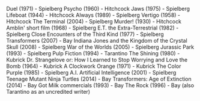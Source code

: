 Duel (1971) - Spielberg
Psycho (1960) - Hitchcock
Jaws (1975) - Spielberg
Lifeboat (1944) - Hitchcock
Always (1989) - Spielberg 
Vertigo (1958) - Hitchcock
The Terminal (2004) - Spielberg
Murder! (1930) - Hitchcock 
Amblin' short film (1968) - Spielberg
E.T. the Extra-Terrestrial (1982) - Spielberg
Close Encounters of the Third Kind (1977) - Spielberg
Transformers (2007) - Bay
Indiana Jones and the Kingdom of the Crystal Skull (2008) - Spielberg
War of the Worlds (2005) - Spielberg
Jurassic Park (1993) - Spielberg
Pulp Fiction (1994) - Tarantino
The Shining (1980) - Kubrick
Dr. Strangelove or: How I Learned to Stop Worrying and Love the Bomb (1964) - Kubrick 
A Clockwork Orange (1971) - Kubrick
The Color Purple (1985) - Spielberg
A.I. Artificial Intelligence (2001) - Spielberg 
Teenage Mutant Ninja Turtles (2014) - Bay 
Transformers: Age of Extinction (2014) - Bay
Got Milk commercials (1993) - Bay 
The Rock (1996) - Bay (also Tarantino as an uncredited writer)